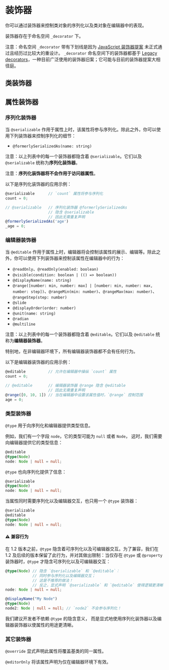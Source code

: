
# 装饰器

你可以通过装饰器来控制类对象的序列化以及类对象在编辑器中的表现。

装饰器存在于命名空间 `_decorator` 下。

注意：命名空间 `_decorator` 带有下划线是因为 [JavaScript 装饰器提案](https://github.com/tc39/proposal-decorators) 
未正式通过且经历过比较大的重设计。
`_decorator` 命名空间下的装饰器都基于 [Legacy decorators](https://github.com/tc39/proposal-decorators#comparison-with-babel-legacy-decorators)，一种目前广泛使用的装饰器旧案；它可能与目前的装饰器提案大相径庭。


## 类装饰器


## 属性装饰器

### 序列化装饰器

当 `@serializable` 作用于属性上时，该属性将参与序列化。除此之外，你可以使用下列装饰器来控制序列化的细节：

- `@formerlySerializedAs(name: string)`

注意：以上列表中的每一个装饰器都隐含着 `@serializable`。它们以及 `@serializable` 统称为**序列化装饰器**。

注意：**序列化装饰器将不会作用于访问器属性**。

以下是序列化装饰器的应用示例：

```ts
@serializable      // `count` 属性将参与序列化
count = 0;

// @serializable   // 序列化装饰器 @formerlySerializedAs 
                   // 隐含 @serializable
                   // 因此无需重复声明
@formerlySerializedAs('age')
_age = 0;
```

### 编辑器装饰器

当 `@editable` 作用于属性上时，编辑器将会控制该属性的展示、编辑等。除此之外，你可以使用下列装饰器来控制该属性在编辑器中的行为：

- `@readOnly`、`@readOnly(enabled: boolean)`
- `@visible(condition: boolean | (() => boolean))`
- `@displayName(name: string)`
- `@range([number: min, number: max] | [number: min, number: max, number: step])`、`@rangeMin(min: number)`、`@rangeMax(max: number)`、`@rangeStep(step: number)`
- `@slide`
- `@displayOrder(order: number)`
- `@unit(name: string)`
- `@radian`
- `@multiline`

注意：以上列表中的每一个装饰器都隐含着 `@editable`。它们以及 `@editable` 统称为**编辑器装饰器**。

特别地，在非编辑器环境下，所有编辑器装饰器都不会有任何行为。

以下是编辑器装饰器的应用示例：

```ts
@editable          // 允许在编辑器中操纵 `count` 属性
count = 0;

// @editable       // 编辑器装饰器 @range 隐含 @editable
                   // 因此无需重复声明
@range([0, 10, 1]) // 当在编辑器中设置该属性值时，`@range` 控制范围
age = 0;
```

### 类型装饰器

`@type` 用于向序列化和编辑器提供类型信息。

例如，我们有一个字段 `node`，它的类型可能为 `null` 或者 `Node`，
这时，我们需要向编辑器提供它的类型信息：
```ts
@editable
@type(Node)
node: Node | null = null;
```

`@type` 也向序列化提供了信息：
```ts
@serializable
@type(Node)
node: Node | null = null;
```

当属性同时需要序列化以及编辑器交互，也只用一个 `@type` 装饰器：
```ts
@serializable
@editable
@type(Node)
node: Node | null = null;
```

#### ⚠️ 兼容行为

在 1.2 版本之前，`@type` 隐含着可序列化以及可编辑器交互。为了兼容，我们在 1.2 及后续的版本保留了此行为，并对其做出限制：当仅存在 `@type` 或 `@property` 装饰器时，`@type` 才隐含可序列化以及可编辑器交互：
```ts
@type(Node) // 隐含 `@serializable` 和 `@editable`：
            // 同时参与序列化以及编辑器交互；
            // 这是不推荐的做法！
            // 反之，显式声明 `@serializable` 和 `@editable` 使得逻辑更清晰
node: Node | null = null;

@displayName("My Node")
@type(Node)
node2: Node | null = null; // `node2` 不会参与序列化！
```

我们建议开发者不依赖 `@type` 的隐含意义，
而是显式地使用序列化装饰器以及编辑器装饰器以使属性的用途更清晰。

### 其它装饰器

`@override` 显式声明此属性将覆盖基类的同一属性。

`@editorOnly` 将该属性声明为仅在编辑器环境下有效。